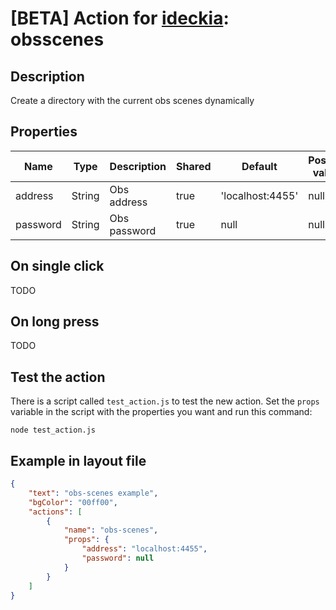 # [BETA] Action for [ideckia](https://ideckia.github.io/): obsscenes

## Description

Create a directory with the current obs scenes dynamically

## Properties

| Name | Type | Description | Shared | Default | Possible values |
| ----- |----- | ----- | ----- | ----- | ----- |
| address | String | Obs address | true | 'localhost:4455' | null |
| password | String | Obs password | true | null | null |

## On single click

TODO

## On long press

TODO

## Test the action

There is a script called `test_action.js` to test the new action. Set the `props` variable in the script with the properties you want and run this command:

```
node test_action.js
```

## Example in layout file

```json
{
    "text": "obs-scenes example",
    "bgColor": "00ff00",
    "actions": [
        {
            "name": "obs-scenes",
            "props": {
                "address": "localhost:4455",
                "password": null
            }
        }
    ]
}
```

